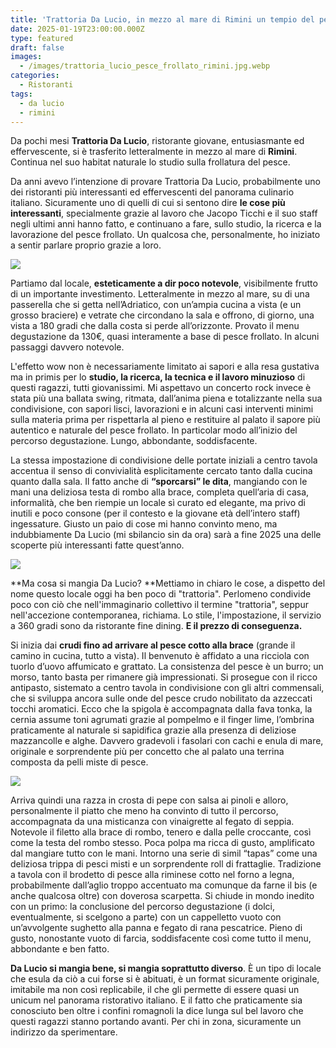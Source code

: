 ```yaml
---
title: 'Trattoria Da Lucio, in mezzo al mare di Rimini un tempio del pesce frollato'
date: 2025-01-19T23:00:00.000Z
type: featured
draft: false
images:
  - /images/trattoria_lucio_pesce_frollato_rimini.jpg.webp
categories:
  - Ristoranti
tags:
  - da lucio
  - rimini
---
```


Da pochi mesi **Trattoria Da Lucio**, ristorante giovane, entusiasmante ed effervescente, si è trasferito letteralmente in mezzo al mare di **Rimini**. Continua nel suo habitat naturale lo studio sulla frollatura del pesce.

Da anni avevo l’intenzione di provare Trattoria Da Lucio, probabilmente uno dei ristoranti più interessanti ed effervescenti del panorama culinario italiano. Sicuramente uno di quelli di cui si sentono dire **le cose più interessanti**, specialmente grazie al lavoro che Jacopo Ticchi e il suo staff negli ultimi anni hanno fatto, e continuano a fare, sullo studio, la ricerca e la lavorazione del pesce frollato. Un qualcosa che, personalmente, ho iniziato a sentir parlare proprio grazie a loro.

![](/images/trattoria_lucio_rimini_sala_ingresso.jpg.webp)

Partiamo dal locale, **esteticamente a dir poco notevole**, visibilmente frutto di un importante investimento. Letteralmente in mezzo al mare, su di una passerella che si getta nell’Adriatico, con un’ampia cucina a vista (e un grosso braciere) e vetrate che circondano la sala e offrono, di giorno, una vista a 180 gradi che dalla costa si perde all’orizzonte. Provato il menu degustazione da 130€, quasi interamente a base di pesce frollato. In alcuni passaggi davvero notevole.

L'effetto wow non è necessariamente limitato ai sapori e alla resa gustativa ma in primis per lo **studio, la ricerca, la tecnica e il lavoro minuzioso** di questi ragazzi, tutti giovanissimi. Mi aspettavo un concerto rock invece è stata più una ballata swing, ritmata, dall’anima piena e totalizzante nella sua condivisione, con sapori lisci, lavorazioni e in alcuni casi interventi minimi sulla materia prima per rispettarla al pieno e restituire al palato il sapore più autentico e naturale del pesce frollato. In particolar modo all’inizio del percorso degustazione. Lungo, abbondante, soddisfacente.

La stessa impostazione di condivisione delle portate iniziali a centro tavola accentua il senso di convivialità esplicitamente cercato tanto dalla cucina quanto dalla sala. Il fatto anche di **“sporcarsi” le dita**, mangiando con le mani una deliziosa testa di rombo alla brace, completa quell’aria di casa, informalità, che ben riempie un locale sì curato ed elegante, ma privo di inutili e poco consone (per il contesto e la giovane età dell’intero staff) ingessature. Giusto un paio di cose mi hanno convinto meno, ma indubbiamente Da Lucio (mi sbilancio sin da ora) sarà a fine 2025 una delle scoperte più interessanti fatte quest’anno.

![](/images/trattoria_lucio_rimini_pesce_frollato_jacopo_ticchi_alessandro_creta.jpg.webp)

**Ma cosa si mangia Da Lucio? **Mettiamo in chiaro le cose, a dispetto del nome questo locale oggi ha ben poco di "trattoria". Perlomeno condivide poco con ciò che nell'immaginario collettivo il termine "trattoria", seppur nell'accezione contemporanea, richiama. Lo stile, l'impostazione, il servizio a 360 gradi sono da ristorante fine dining. **E il prezzo di conseguenza.**

Si inizia dai **crudi fino ad arrivare al pesce cotto alla brace** (grande il camino in cucina, tutto a vista). Il benvenuto è affidato a una ricciola con tuorlo d’uovo affumicato e grattato. La consistenza del pesce è un burro; un morso, tanto basta per rimanere già impressionati. Si prosegue con il ricco antipasto, sistemato a centro tavola in condivisione con gli altri commensali, che si sviluppa ancora sulle onde del pesce crudo nobilitato da azzeccati tocchi aromatici. Ecco che la spigola è accompagnata dalla fava tonka, la cernia assume toni agrumati grazie al pompelmo e il finger lime, l’ombrina praticamente al naturale si sapidifica grazie alla presenza di deliziose mazzancolle e alghe. Davvero gradevoli i fasolari con cachi e enula di mare, originale e sorprendente più per concetto che al palato una terrina composta da pelli miste di pesce.

![](/images/trattoria_lucio_benvenuto_menu_degustazione_jacopo_ticchi_alessandro_creta.jpg.webp)

Arriva quindi una razza in crosta di pepe con salsa ai pinoli e alloro, personalmente il piatto che meno ha convinto di tutto il percorso, accompagnata da una misticanza con vinaigrette al fegato di seppia. Notevole il filetto alla brace di rombo, tenero e dalla pelle croccante, così come la testa del rombo stesso. Poca polpa ma ricca di gusto, amplificato dal mangiare tutto con le mani. Intorno una serie di simil “tapas” come una deliziosa trippa di pesci misti e un sorprendente roll di frattaglie. Tradizione a tavola con il brodetto di pesce alla riminese cotto nel forno a legna, probabilmente dall’aglio troppo accentuato ma comunque da farne il bis (e anche qualcosa oltre) con doverosa scarpetta. Si chiude in mondo inedito con un primo: la conclusione del percorso degustazione (i dolci, eventualmente, si scelgono a parte) con un cappelletto vuoto con un’avvolgente sughetto alla panna e fegato di rana pescatrice. Pieno di gusto, nonostante vuoto di farcia, soddisfacente così come tutto il menu, abbondante e ben fatto.

**Da Lucio si mangia bene, si mangia soprattutto diverso**. È un tipo di locale che esula da ciò a cui forse si è abituati, è un format sicuramente originale, imitabile ma non così replicabile, il che gli permette di essere quasi un unicum nel panorama ristorativo italiano. E il fatto che praticamente sia conosciuto ben oltre i confini romagnoli la dice lunga sul bel lavoro che questi ragazzi stanno portando avanti. Per chi in zona, sicuramente un indirizzo da sperimentare.

